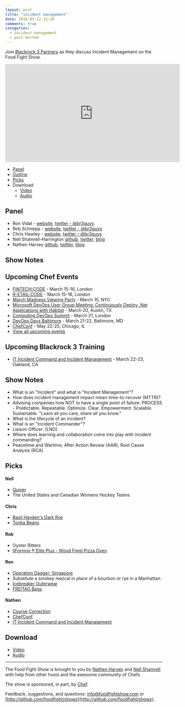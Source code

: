 ```yaml
---
layout: post
title: "incident management"
date: 2018-03-12 12:26
comments: true
categories:
  - incident-management
  - post-mortem
---
```


Join [Blackrock 3 Partners](http://www.blackrock3.com/) as they discuss Incident Management on the Food Fight Show.

<iframe width="560" height="315" src="https://www.youtube.com/embed/pz7pG6v8F2g" frameborder="0" gesture="media" allow="encrypted-media" allowfullscreen></iframe>

* [Panel](/2018/03/incident-management.html#panel)
* [Outline](/2018/03/incident-management.html#outline)
* [Picks](/2018/03/incident-management.html#picks)
* Download
  * [Video](https://www.youtube.com/watch?v=pz7pG6v8F2g)
  * [Audio](http://traffic.libsyn.com/foodfight/FFS114.mp3)

<!-- more -->

Panel<a name="panel"></a>
-----

* Ron Vidal - [website](http://www.blackrock3.com/), [twitter - @br3guys](https://twitter.com/br3guys)
* Rob Schnepp - [website](http://www.blackrock3.com/), [twitter - @br3guys](https://twitter.com/br3guys)
* Chris Hawley - [website](http://www.blackrock3.com/), [twitter - @br3guys](https://twitter.com/br3guys)
* Nell Shamrell-Harrington [github](https://github.com/nellshamrell), [twitter](https://twitter.com/nellshamrell), [blog](http://nellshamrell.com/)
* Nathen Harvey [github](http://github.com/nathenharvey), [twitter](http://twitter.com/nathenharvey), [blog](http://nathenharvey.com)

Show Notes<a name="outline"></a>
-------

## Upcoming Chef Events

* [FINTECH:CODE](https://events.chef.io/events/fin-code/) - March 15-16, London
* [R-ETAIL:CODE](https://events.chef.io/events/r-etail-code/) - March 15-16, London
* [March Madness Viewing Party](https://events.chef.io/events/march-madness-viewing-party/) - March 15, NYC
* [Microsoft DevOps User Group Meeting: Continuously Deploy .Net Applications with Habitat](https://events.chef.io/events/microsoft-devops-user-group-meeting-continuously-deploy-net-applications-habitat/) - March 20, Austin, TX
* [Computing DevOps Summit](https://events.chef.io/events/computing-devops-summit-2/) - March 21, London
* [DevOps Days Baltimore](https://events.chef.io/events/devops-days-baltimore/) - March 21-22, Baltimore, MD
* [ChefConf](https://chefconf.chef.io/) - May 22-25, Chicago, IL
* [View all upcoming events](https://events.chef.io/)

## Upcoming Blackrock 3 Training

* [IT Incident Command and Incident Management](https://www.eventbrite.com/e/it-incident-management-and-incident-command-tickets-39529284153?aff=eac2) - March 22-23, Oakland, CA

## Show Notes

* What is an "Incident" and what is "Incident Management"?
* How does incident management impact mean-time-to-recover (MTTR)?
* Advising companies how NOT to have a single point of failure: PROCESS - Predictable. Repeatable. Optimize. Clear. Empowerment. Scalable. Sustainable. "Learn all you care, share all you know."
* What is the lifecycle of an incident?
* What is an "Incident Commander"?
* Liaison Officer: (LNO)
* Where does learning and collaboration come into play with incident commanding?
* Peacetime and Wartime; After Action Review (AAR), Root Cause Analysis (RCA)

Picks<a name="picks"></a>
-----

#### Nell

* [Quiver](http://happenapps.com/)
* The United States and Canadian Womens Hockey Teams


#### Chris

* [Basil Hayden's Dark Rye](https://www.basilhaydens.com/dark-rye/)
* [Tonka Beans](https://www.amazon.com/Spices-Cumaru-Vanilla-Dipteryx-odorata/dp/B01701SL4I)

#### Rob

* Oyster Bitters
* [IlFornino ® Elite Plus - Wood Fired Pizza Oven](https://www.ilfornino.com/ilfornino-elite-plus-wood-fired-pizza-oven-cabinet-black-one-flat-cooking-surface/)

#### Ron

* [Operation Dagger: Singapore](https://operationdagger.com/)
* Substitute a smokey mezcal in place of a bourbon or rye in a Manhattan.
* [Icebreaker Outerwear](https://www.icebreaker.com)
* [FREITAG Bags](https://www.freitag.ch)

#### Nathen

* [Course Correction](http://www.hurryupandwait.io/blog/course-correction)
* [ChefConf](https://chefconf.chef.io/)
* [IT Incident Command and Incident Management](https://www.eventbrite.com/e/it-incident-management-and-incident-command-tickets-39529284153?aff=eac2)

Download
--------
* [Video](https://www.youtube.com/watch?v=pz7pG6v8F2g)
* [Audio](http://traffic.libsyn.com/foodfight/FFS114.mp3)

<hr />

The Food Fight Show is brought to you by [Nathen Harvey](https://twitter.com/nathenharvey) and [Nell Shamrell](https://twitter.com/nellshamrell) with help from other hosts and the awesome community of Chefs.

The show is sponsored, in part, by [Chef](http://www.chef.io).

Feedback, suggestions, and questions:  [info@foodfightshow.com](mailto:info@foodfightshow.com) or  [http://github.com/foodfight/showz](http://github.com/foodfight/showz).

